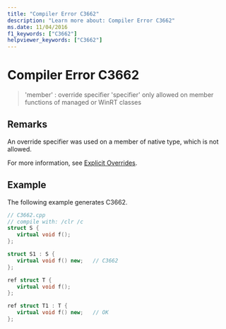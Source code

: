 ```yaml
---
title: "Compiler Error C3662"
description: "Learn more about: Compiler Error C3662"
ms.date: 11/04/2016
f1_keywords: ["C3662"]
helpviewer_keywords: ["C3662"]
---
```

# Compiler Error C3662

> 'member' : override specifier 'specifier' only allowed on member functions of managed or WinRT classes

## Remarks

An override specifier was used on a member of native type, which is not allowed.

For more information, see [Explicit Overrides](../../extensions/explicit-overrides-cpp-component-extensions.md).

## Example

The following example generates C3662.

```cpp
// C3662.cpp
// compile with: /clr /c
struct S {
   virtual void f();
};

struct S1 : S {
   virtual void f() new;   // C3662
};

ref struct T {
   virtual void f();
};

ref struct T1 : T {
   virtual void f() new;   // OK
};
```
